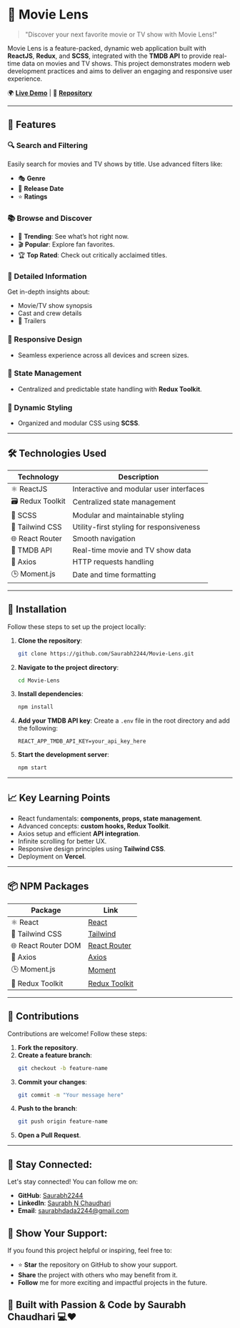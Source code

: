 # 🎥 Movie Lens

> "Discover your next favorite movie or TV show with Movie Lens!"  

Movie Lens is a feature-packed, dynamic web application built with **ReactJS**, **Redux**, and **SCSS**, integrated with the **TMDB API** to provide real-time data on movies and TV shows. This project demonstrates modern web development practices and aims to deliver an engaging and responsive user experience.

🌍 **[Live Demo](https://movielens-two.vercel.app/)** | 📂 **[Repository](https://github.com/Saurabh2244/Movie-Lens)**  

---

## 🌟 Features

### 🔍 Search and Filtering
Easily search for movies and TV shows by title. Use advanced filters like:
- 🎭 **Genre**
- 📅 **Release Date**
- ⭐ **Ratings**

### 📚 Browse and Discover
- 🌟 **Trending**: See what’s hot right now.
- 🎬 **Popular**: Explore fan favorites.
- 🏆 **Top Rated**: Check out critically acclaimed titles.

### 📝 Detailed Information
Get in-depth insights about:
- Movie/TV show synopsis
- Cast and crew details
- 🎥 Trailers

### 📱 Responsive Design
- Seamless experience across all devices and screen sizes.

### 🚀 State Management
- Centralized and predictable state handling with **Redux Toolkit**.

### 🎨 Dynamic Styling
- Organized and modular CSS using **SCSS**.

---

## 🛠️ Technologies Used

| Technology      | Description                                |
|------------------|--------------------------------------------|
| ⚛️ ReactJS       | Interactive and modular user interfaces   |
| 🗃️ Redux Toolkit | Centralized state management             |
| 🎨 SCSS          | Modular and maintainable styling         |
| 🧩 Tailwind CSS  | Utility-first styling for responsiveness |
| 🌐 React Router  | Smooth navigation                        |
| 🎥 TMDB API      | Real-time movie and TV show data         |
| 📡 Axios         | HTTP requests handling                   |
| 🕒 Moment.js     | Date and time formatting                 |

---

## 🚀 Installation

Follow these steps to set up the project locally:

1. **Clone the repository**:
   ```bash
   git clone https://github.com/Saurabh2244/Movie-Lens.git
   ```

2. **Navigate to the project directory**:
   ```bash
   cd Movie-Lens
   ```

3. **Install dependencies**:
   ```bash
   npm install
   ```

4. **Add your TMDB API key**:
   Create a `.env` file in the root directory and add the following:
   ```env
   REACT_APP_TMDB_API_KEY=your_api_key_here
   ```

5. **Start the development server**:
   ```bash
   npm start
   ```

---

## 📈 Key Learning Points

- React fundamentals: **components, props, state management**.
- Advanced concepts: **custom hooks, Redux Toolkit**.
- Axios setup and efficient **API integration**.
- Infinite scrolling for better UX.
- Responsive design principles using **Tailwind CSS**.
- Deployment on **Vercel**.

---

## 📦 NPM Packages

| Package                | Link                                                   |
|------------------------|-------------------------------------------------------|
| ⚛️ React               | [React](https://react.dev/)                          |
| 🎨 Tailwind CSS        | [Tailwind](https://tailwindcss.com/)                 |
| 🌐 React Router DOM    | [React Router](https://www.npmjs.com/package/react-router-dom) |
| 📡 Axios               | [Axios](https://www.npmjs.com/package/axios)         |
| 🕒 Moment.js           | [Moment](https://momentjs.com/)                      |
| 🧩 Redux Toolkit       | [Redux Toolkit](https://redux-toolkit.js.org/)       |

---

## 🤝 Contributions

Contributions are welcome! Follow these steps:

1. **Fork the repository**.
2. **Create a feature branch**:
   ```bash
   git checkout -b feature-name
   ```
3. **Commit your changes**:
   ```bash
   git commit -m "Your message here"
   ```
4. **Push to the branch**:
   ```bash
   git push origin feature-name
   ```
5. **Open a Pull Request**.

---

## 📧 **Stay Connected**:
Let's stay connected! You can follow me on:
- **GitHub**: [Saurabh2244](https://github.com/Saurabh2244)
- **LinkedIn**: [Saurabh N Chaudhari](https://www.linkedin.com/in/saurabh-n-chaudhari-624725287/)
- **Email**: [saurabhdada2244@gmail.com](mailto:saurabhdada2244@gmail.com)

## 💖 **Show Your Support**:
If you found this project helpful or inspiring, feel free to:
- ⭐ **Star** the repository on GitHub to show your support.
- **Share** the project with others who may benefit from it.
- **Follow** me for more exciting and impactful projects in the future.

## 💫 **Built with Passion & Code by Saurabh Chaudhari** 💻❤️


